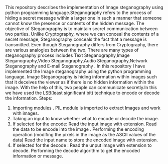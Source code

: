 This repository describes the implementation of Image steganography using python programming language.Steganography refers to the process of hiding a secret message within a larger one in such a manner that someone 
cannot know the presence or contents of the hidden message. The objective of Steganography is to maintain secret communication between two parties. Unlike Cryptography, where we can conceal the contents of a secret 
message, Steganography conceals the fact that a message is transmitted. Even though Steganography differs from Cryptography, there are various analogies between the two. There are many types of steganography process 
includes Text Steganography,Image Steganography,Video Steganography,Audio Steganography,Network Steganography and E-mail Steganography . In this repository I have implemented the Image steganography using the python
programming language.
Image Steganography is hiding information within images such that it deceives the viewer as if there is no hidden information within the image. With the help of this, two people can communicate secretly.In this we have used the LSB(least significant bit) technique to encode or decode the information.
Steps:
1. Importing modules . PIL module is imported to extract Images and work with images.
2. Taking an input to know whether what to encode or decode the image.
3. If selected for the encode:
   Read the input image with extension.
   Read the data to be encode into the image .
   Performing the encoding operation (modifing the pixels in the image as the ASCII values of the data)
   Read the input name to store the encoded image with extension.
4. If selected for the decode :
   Read the unput image with extension to decode.
   Performing the decode algorithm to get the encoded information or message.
